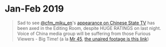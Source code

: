 # Jan-Feb 2019
>Sad to see [@cfm_miku_en](https://twitter.com/cfm_miku_en)'s [appearance on Chinese State TV](https://www.youtube.com/watch?v=dQw4w9WgXcQ) has been axed in the Editing Room, despite HUGE RATINGS on last night. Voice of China media group will be suffering from those Furious Viewers - Big Time! 
(a la [Mr 45](https://twitter.com/realdonaldtrump), [the unaired footage is this link](https://www.bilibili.com/video/av43241704))
